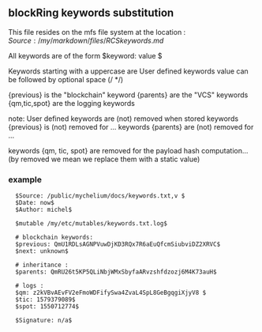 ## blockRing keywords substitution

<!--
  $Keyword: value$
  $reserved: value$
-->

This file resides on the mfs file system at the location :
 $Source: /my/markdown/files/RCSkeywords.md$


All keywords are of the form $keyword: value $

  Keywords starting with a uppercase are User defined keywords
  value can be followed by optional space (/ */)

  {previous} is the "blockchain" keyword
  {parents} are the "VCS" keywords
  {qm,tic,spot} are the logging keywords

note:
  User defined keywords are (not) removed when stored
  keywords {previous} is (not) removed for ...
  keywords {parents} are (not) removed for ...

  keywords {qm, tic, spot} are removed for the payload hash computation...
  (by removed we mean we replace them with a static value)

### example

```
  $Source: /public/mychelium/docs/keywords.txt,v $
  $Date: now$
  $Author: michel$

  $mutable /my/etc/mutables/keywords.txt.log$

  # blockchain keywords:
  $previous: QmU1RDLsAGNPVuwDjKD3RQx7R6aEuQfcmSiubviDZ2XRVC$
  $next: unknown$

  # inheritance :
  $parents: QmRU26t5KP5QLiNbjWMxSbyfaARvzshfdzozj6M4K73auH$

  # logs :
  $qm: z2kVBvAEvFV2eFmoWDFifySwa4ZvaL4SpL8GeBgqgiXjyV8 $
  $tic: 1579379089$
  $spot: 1550712774$

  $Signature: n/a$

```
